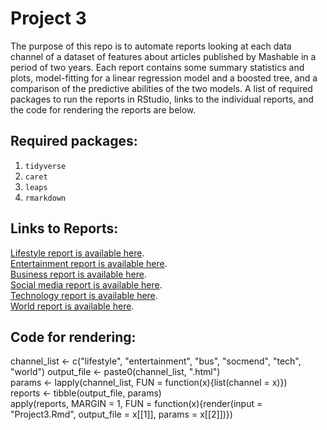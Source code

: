 # Project 3
The purpose of this repo is to automate reports looking at each data channel of a dataset of features about articles published by Mashable in a period of two years. Each report contains some summary statistics and plots, model-fitting for a linear regression model and a boosted tree, and a comparison of the predictive abilities of the two models. A list of required packages to run the reports in RStudio, links to the individual reports, and the code for rendering the reports are below.

## Required packages:  
  
1. `tidyverse`
2. `caret`
3. `leaps`
4. `rmarkdown`

## Links to Reports:
[Lifestyle report is available here](lifestyle.html).  
[Entertainment report is available here](entertainment.html).  
[Business report is available here](bus.html).    
[Social media report is available here](socmed.html).  
[Technology report is available here](tech.html).   
[World report is available here](world.html).  

## Code for rendering:
channel_list <- c("lifestyle", "entertainment", "bus", "socmend", "tech", "world")
output_file <- paste0(channel_list, ".html")  
params <- lapply(channel_list, FUN = function(x){list(channel = x)})  
reports <- tibble(output_file, params)  
apply(reports, MARGIN = 1, FUN = function(x){render(input = "Project3.Rmd", output_file = x[[1]], params = x[[2]])})

